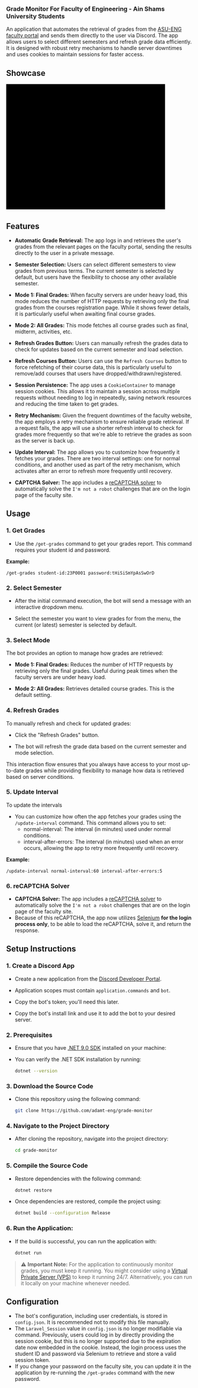 ### Grade Monitor For Faculty of Engineering - Ain Shams University Students

An application that automates the retrieval of grades from the [ASU-ENG faculty portal](https://eng.asu.edu.eg/login) and sends them directly to the user via Discord. The app allows users to select different semesters and refresh grade data efficiently. It is designed with robust retry mechanisms to handle server downtimes and uses cookies to maintain sessions for faster access.

## Showcase
![Showcase](Showcase.gif)

## Features

- **Automatic Grade Retrieval:** The app logs in and retrieves the user's grades from the relevant pages on the faculty portal, sending the results directly to the user in a private message.

- **Semester Selection:** Users can select different semesters to view grades from previous terms. The current semester is selected by default, but users have the flexibility to choose any other available semester.

- **Mode 1: Final Grades:** When faculty servers are under heavy load, this mode reduces the number of HTTP requests by retrieving only the final grades from the courses registration page. While it shows fewer details, it is particularly useful when awaiting final course grades.

- **Mode 2: All Grades:** This mode fetches all course grades such as final, midterm, activities, etc.

- **Refresh Grades Button:** Users can manually refresh the grades data to check for updates based on the current semester and load selection.

- **Refresh Courses Button:** Users can use the `Refresh Courses` button to force refetching of their course data, this is particularly useful to remove/add courses that users have dropped/withdrawn/registered.

- **Session Persistence:** The app uses a `CookieContainer` to manage session cookies. This allows it to maintain a session across multiple requests without needing to log in repeatedly, saving network resources and reducing the time taken to get grades.

- **Retry Mechanism:** Given the frequent downtimes of the faculty website, the app employs a retry mechanism to ensure reliable grade retrieval. If a request fails, the app will use a shorter refresh interval to check for grades more frequently so that we're able to retrieve the grades as soon as the server is back up.

- **Update Interval:** The app allows you to customize how frequently it fetches your grades. There are two interval settings: one for normal conditions, and another used as part of the retry mechanism, which activates after an error to refresh more frequently until recovery.

- **CAPTCHA Solver:** The app includes a [reCAPTCHA solver](solvecaptcha.com) to automatically solve the `I'm not a robot` challenges that are on the login page of the faculty site.

## Usage

### 1. Get Grades

- Use the `/get-grades` command to get your grades report. This command requires your student id and password.

**Example:**

```
/get-grades student-id:23P0001 password:tHiSiSmYpAsSwOrD
```

### 2. Select Semester

- After the initial command execution, the bot will send a message with an interactive dropdown menu.
  
- Select the semester you want to view grades for from the menu, the current (or latest) semester is selected by default.

### 3. Select Mode

The bot provides an option to manage how grades are retrieved:

- **Mode 1: Final Grades:** Reduces the number of HTTP requests by retrieving only the final grades. Useful during peak times when the faculty servers are under heavy load.

- **Mode 2: All Grades:** Retrieves detailed course grades. This is the default setting.

### 4. Refresh Grades

To manually refresh and check for updated grades:

- Click the "Refresh Grades" button.

- The bot will refresh the grade data based on the current semester and mode selection.

This interaction flow ensures that you always have access to your most up-to-date grades while providing flexibility to manage how data is retrieved based on server conditions.

### 5. Update Interval

To update the intervals 

- You can customize how often the app fetches your grades using the `/update-interval` command. This command allows you to set:
	- normal-interval: The interval (in minutes) used under normal conditions.
	- interval-after-errors: The interval (in minutes) used when an error occurs, allowing the app to retry more frequently until recovery.

**Example:**

```
/update-interval normal-interval:60 interval-after-errors:5
```

### 6. reCAPTCHA Solver

- **CAPTCHA Solver:** The app includes a [reCAPTCHA solver](solvecaptcha.com) to automatically solve the `I'm not a robot` challenges that are on the login page of the faculty site.
- Because of this reCAPTCHA, the app now utilizes [Selenium](https://github.com/SeleniumHQ/selenium) **for the login process only**, to be able to load the reCAPTCHA, solve it, and return the response.

## Setup Instructions

### 1. **Create a Discord App**

- Create a new application from the [Discord Developer Portal](https://discord.com/developers/applications).

- Application scopes must contain `application.commands` and `bot`.

- Copy the bot's token; you'll need this later.

- Copy the bot's install link and use it to add the bot to your desired server.

### 2. **Prerequisites**

- Ensure that you have [.NET 9.0 SDK](https://dotnet.microsoft.com/en-us/download/dotnet/9.0) installed on your machine:

- You can verify the .NET SDK installation by running:

  ```bash
  dotnet --version
  ```

### 3. **Download the Source Code**

- Clone this repository using the following command:

  ```bash
  git clone https://github.com/adamt-eng/grade-monitor
  ```

### 4. **Navigate to the Project Directory**

- After cloning the repository, navigate into the project directory:

  ```bash
  cd grade-monitor
  ```

### 5. **Compile the Source Code**

- Restore dependencies with the following command:

  ```bash
  dotnet restore
  ```

- Once dependencies are restored, compile the project using:

  ```bash
  dotnet build --configuration Release
  ```

### 6. **Run the Application:**

- If the build is successful, you can run the application with:

  ```bash
  dotnet run
  ```

> :warning: **Important Note:** 
> For the application to continuously monitor grades, you must keep it running. You might consider using a [Virtual Private Server (VPS)](https://cloud.google.com/learn/what-is-a-virtual-private-server) to keep it running 24/7. Alternatively, you can run it locally on your machine whenever needed.

## Configuration

   - The bot's configuration, including user credentials, is stored in `config.json`. It is recommended not to modify this file manually.
   - The `Laravel_Session` value in `config.json` is no longer modifiable via command. Previously, users could log in by directly providing the session cookie, but this is no longer supported due to the expiration date now embedded in the cookie. Instead, the login process uses the student ID and password via Selenium to retrieve and store a valid session token.
   - If you change your password on the faculty site, you can update it in the application by re-running the `/get-grades` command with the new password.
